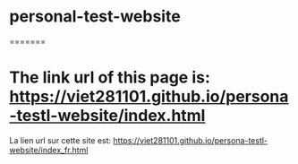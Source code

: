 # personal-test-website


=======

The link url of this page is: https://viet281101.github.io/persona-testl-website/index.html
=======

La lien url sur cette site est: https://viet281101.github.io/persona-testl-website/index_fr.html


